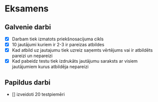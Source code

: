# Eksamens

## Galvenie darbi
- [x] Darbam tiek izmatots priekšnosacijuma cikls
- [x] 10 jautājumi kuriem ir 2-3 ir pareizas atbildes
- [x] Kad atbild uz jautajumu tiek uzreiz saņemts vērtējums vai ir atbildēts pareizi un nepareizi
- [x] Kad pabeidz testu tiek izdrukāts jautājumu saraksts ar visiem jautājumiem kurus atbildēja nepareizi

## Papildus darbi
- [] izveidoti 20 testpiemēri
